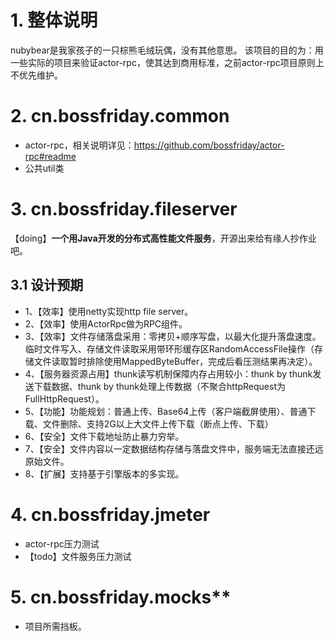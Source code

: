 # 1. 整体说明
nubybear是我家孩子的一只棕熊毛绒玩偶，没有其他意思。 该项目的目的为：用一些实际的项目来验证actor-rpc，使其达到商用标准，之前actor-rpc项目原则上不优先维护。  

# 2. cn.bossfriday.common
* actor-rpc，相关说明详见：https://github.com/bossfriday/actor-rpc#readme
* 公共util类

# 3. cn.bossfriday.fileserver
【doing】**一个用Java开发的分布式高性能文件服务**，开源出来给有缘人抄作业吧。

## 3.1 设计预期
* 1、【效率】使用netty实现http file server。
* 2、【效率】使用ActorRpc做为RPC组件。
* 3、【效率】文件存储落盘采用：零拷贝+顺序写盘，以最大化提升落盘速度。临时文件写入、存储文件读取采用带环形缓存区RandomAccessFile操作（存储文件读取暂时排除使用MappedByteBuffer，完成后看压测结果再决定）。
* 4、【服务器资源占用】thunk读写机制保障内存占用较小：thunk by thunk发送下载数据、thunk by thunk处理上传数据（不聚合httpRequest为FullHttpRequest）。
* 5、【功能】功能规划：普通上传、Base64上传（客户端截屏使用）、普通下载、文件删除、支持2G以上大文件上传下载（断点上传、下载）
* 6、【安全】文件下载地址防止暴力穷举。
* 7、【安全】文件内容以一定数据结构存储与落盘文件中，服务端无法直接还远原始文件。
* 8、【扩展】支持基于引擎版本的多实现。

# 4. cn.bossfriday.jmeter
* actor-rpc压力测试   
* 【todo】文件服务压力测试

# 5. cn.bossfriday.mocks**
* 项目所需挡板。
